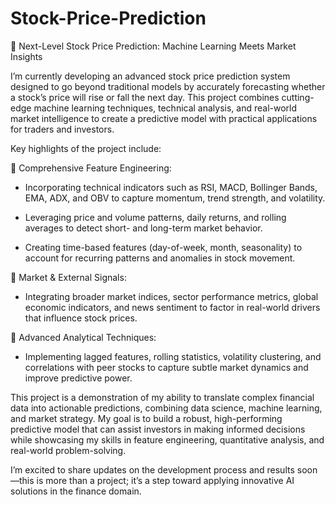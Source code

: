 # Stock-Price-Prediction

🚀 Next-Level Stock Price Prediction: Machine Learning Meets Market Insights

I’m currently developing an advanced stock price prediction system designed to go beyond traditional models by accurately forecasting whether a stock’s price will rise or fall the next day. This project combines cutting-edge machine learning techniques, technical analysis, and real-world market intelligence to create a predictive model with practical applications for traders and investors.

Key highlights of the project include:

🔹 Comprehensive Feature Engineering:

- Incorporating technical indicators such as RSI, MACD, Bollinger Bands, EMA, ADX, and OBV to capture momentum, trend strength, and volatility.

- Leveraging price and volume patterns, daily returns, and rolling averages to detect short- and long-term market behavior.

- Creating time-based features (day-of-week, month, seasonality) to account for recurring patterns and anomalies in stock movement.

🔹 Market & External Signals:

- Integrating broader market indices, sector performance metrics, global economic indicators, and news sentiment to factor in real-world drivers that influence stock prices.

🔹 Advanced Analytical Techniques:

- Implementing lagged features, rolling statistics, volatility clustering, and correlations with peer stocks to capture subtle market dynamics and improve predictive power.

This project is a demonstration of my ability to translate complex financial data into actionable predictions, combining data science, machine learning, and market strategy. My goal is to build a robust, high-performing predictive model that can assist investors in making informed decisions while showcasing my skills in feature engineering, quantitative analysis, and real-world problem-solving.

I’m excited to share updates on the development process and results soon—this is more than a project; it’s a step toward applying innovative AI solutions in the finance domain.
